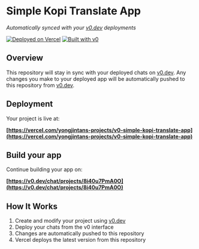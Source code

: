 # Simple Kopi Translate App

*Automatically synced with your [v0.dev](https://v0.dev) deployments*

[![Deployed on Vercel](https://img.shields.io/badge/Deployed%20on-Vercel-black?style=for-the-badge&logo=vercel)](https://vercel.com/yongjintans-projects/v0-simple-kopi-translate-app)
[![Built with v0](https://img.shields.io/badge/Built%20with-v0.dev-black?style=for-the-badge)](https://v0.dev/chat/projects/8i40u7PmA0O)

## Overview

This repository will stay in sync with your deployed chats on [v0.dev](https://v0.dev).
Any changes you make to your deployed app will be automatically pushed to this repository from [v0.dev](https://v0.dev).

## Deployment

Your project is live at:

**[https://vercel.com/yongjintans-projects/v0-simple-kopi-translate-app](https://vercel.com/yongjintans-projects/v0-simple-kopi-translate-app)**

## Build your app

Continue building your app on:

**[https://v0.dev/chat/projects/8i40u7PmA0O](https://v0.dev/chat/projects/8i40u7PmA0O)**

## How It Works

1. Create and modify your project using [v0.dev](https://v0.dev)
2. Deploy your chats from the v0 interface
3. Changes are automatically pushed to this repository
4. Vercel deploys the latest version from this repository
